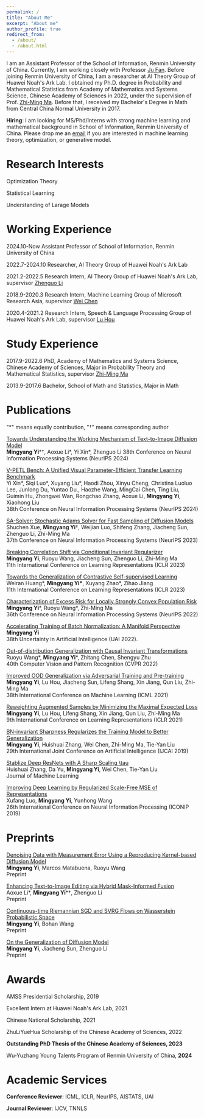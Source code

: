 ```yaml
---
permalink: /
title: "About Me"
excerpt: "About me"
author_profile: true
redirect_from: 
  - /about/
  - /about.html
---
```


I am an Assistant Professor of the School of Information, Renmin University of China. Currently, I am working closely with Professor [Ju Fan](http://iir.ruc.edu.cn/~fanj/). Before joining Renmin University of China, I am a researcher at AI Theory Group of Huawei Noah's Ark Lab. I obtained my Ph.D. degree in Probability and Mathematical Statistics from Academy of Mathematics and Systems Science, Chinese Academy of Sciences in 2022, under the supervision of Prof. [Zhi-Ming Ma](http://homepage.amss.ac.cn/research/homePage/8eb59241e2e74d828fb84eec0efadba5/myHomePage.html). Before that, I received my Bachelor's Degree in Math from Central China Normal University in 2017.

__Hiring__: I am looking for MS/Phd/Interns with strong machine learning and mathematical background in School of Information, Renmin University of China. Please drop me an [email](yimingyang@ruc.edu.cn) if you are interested in machine learning theory, optimization, or generative model. 

Research Interests 
======
Optimization Theory

Statistical Learning

Understanding of Larage Models 

Working Experience
======

2024.10-Now Assistant Professor of School of Information, Renmin University of China

2022.7-2024.10 Researcher, AI Theory Group of Huawei Noah's Ark Lab

2021.2-2022.5 Research Intern, AI Theory Group of Huawei Noah's Ark Lab, supervisor [Zhenguo Li](https://www.ee.columbia.edu/~zgli/)

2018.9-2020.3 Research Intern, Machine Learning Group of Microsoft Research Asia, supervisor [Wei Chen](https://weichen-cas.github.io/)

2020.4-2021.2 Research Intern, Speech & Language Processing Group of Huawei Noah's Ark Lab, supervisor [Lu Hou](https://houlu369.github.io/)

Study Experience
======

2017.9-2022.6 PhD, Academy of Mathematics and Systems Science, Chinese Academy of Sciences, Major in Probability Theory and Mathematical Statistics, supervisor [Zhi-Ming Ma](http://homepage.amss.ac.cn/research/homePage/8eb59241e2e74d828fb84eec0efadba5/myHomePage.html) 

2013.9-2017.6 Bachelor, School of Math and Statistics, Major in Math

Publications
======
"*" means equally contribution, "†" means corresponding author

[Towards Understanding the Working Mechanism of Text-to-Image Diffusion Model](https://arxiv.org/abs/2405.15330)  
__Mingyang Yi__\*†, Aoxue Li\*, Yi Xin\*, Zhenguo Li
38th Conference on Neural Information Processing Systems (NeurIPS 2024)

[V-PETL Bench: A Unified Visual Parameter-Efficient Transfer Learning Benchmark](https://arxiv.org/abs/2405.15330)  
Yi Xin\*, Siqi Luo\*, Xuyang Liu\*, Haodi Zhou, Xinyu Cheng, Christina Luoluo Lee, Junlong Du, Yuntao Du., Haozhe Wang, MingCai Chen, Ting Liu, Guimin Hu, Zhongwei Wan, Rongchao Zhang, Aoxue Li, __Mingyang Yi__, Xiaohong Liu  
38th Conference on Neural Information Processing Systems (NeurIPS 2024)

[SA-Solver: Stochastic Adams Solver for Fast Sampling of Diffusion Models](https://arxiv.org/pdf/2309.05019.pdf)  
Shuchen Xue, __Mingyang Yi__†, Weijian Luo, Shifeng Zhang, Jiacheng Sun, Zhenguo Li, Zhi-Ming Ma  
37th Conference on Neural Information Processing Systems (NeurIPS 2023)

[Breaking Correlation Shift via Conditional Invariant Regularizer](https://arxiv.org/abs/2207.06687)  
__Mingyang Yi__, Ruoyu Wang, Jiacheng Sun, Zhenguo Li, Zhi-Ming Ma  
11th International Conference on Learning Representations (ICLR 2023)

[Towards the Generalization of Contrastive Self-supervised Learning](https://arxiv.org/abs/2111.00743)  
Weiran Huang\*, __Mingyang Yi\*__, Xuyang Zhao\*, Zihao Jiang  
11th International Conference on Learning Representations (ICLR 2023)

[Characterization of Excess Risk for Locally Strongly Convex Population Risk](https://arxiv.org/abs/2012.02456)  
__Mingyang Yi__\*, Ruoyu Wang\*, Zhi-Ming Ma  
36th Conference on Neural Information Processing Systems (NeurIPS 2022)

[Accelerating Training of Batch Normalization: A Manifold Perspective](https://arxiv.org/abs/2101.02916)  
__Mingyang Yi__  
38th Uncertainty in Artificial Intelligence (UAI 2022).

[Out-of-distribution Generalization with Causal Invariant Transformations](https://arxiv.org/abs/2203.11528)  
Ruoyu Wang\*, __Mingyang Yi__\*, Zhitang Chen, Shengyu Zhu  
40th Computer Vision and Pattern Recognition (CVPR 2022)

[Improved OOD Generalization via Adversarial Training and Pre-training](https://arxiv.org/abs/2105.11144)  
__Mingyang Yi__, Lu Hou, Jiacheng Sun, Lifeng Shang, Xin Jiang, Qun Liu, Zhi-Ming Ma  
38th International Conference on Machine Learning (ICML 2021)

[Reweighting Augmented Samples by Minimizing the Maximal Expected Loss](https://arxiv.org/abs/2103.08933)  
__Mingyang Yi__, Lu Hou, Lifeng Shang, Xin Jiang, Qun Liu, Zhi-Ming Ma  
9th International Conference on Learning Representations (ICLR 2021)

[BN-invariant Sharpness Regularizes the Training Model to Better Generalization](https://arxiv.org/pdf/2101.02944)  
__Mingyang Yi__, Huishuai Zhang, Wei Chen, Zhi-Ming Ma, Tie-Yan Liu  
29th International Joint Conference on Artificial Intelligence (IJCAI 2019)

[Stablize Deep ResNets with A Sharp Scaling \tau](https://arxiv.org/abs/1903.07120)  
Huishuai Zhang, Da Yu, __Mingyang Yi__, Wei Chen, Tie-Yan Liu  
Journal of Machine Learning

[Improving Deep Learning by Regularized Scale-Free MSE of Representations](https://link.springer.com/chapter/10.1007/978-3-030-36708-4_21)  
Xufang Luo, __Mingyang Yi__, Yunhong Wang  
26th International Conference on Neural Information Processing (ICONIP 2019)

Preprints
======

[Denoising Data with Measurement Error Using a Reproducing Kernel-based Diffusion Model](https://arxiv.org/pdf/2501.00212)  
__Mingyang Yi__,  Marcos Matabuena, Ruoyu Wang  
Preprint

[Enhancing Text-to-Image Editing via Hybrid Mask-Informed Fusion](https://arxiv.org/abs/2405.15313)  
Aoxue Li\*, __Mingyang Yi__\*†, Zhenguo Li  
Preprint

[Continuous-time Riemannian SGD and SVRG Flows on Wasserstein Probabilistic Space](https://arxiv.org/abs/2401.13530)  
__Mingyang Yi__, Bohan Wang  
Preprint

[On the Generalization of Diffusion Model](https://arxiv.org/abs/2305.14712)  
__Mingyang Yi__, Jiacheng Sun, Zhenguo Li  
Preprint 


Awards
====

AMSS Presidential Scholarship, 2019

Excellent Intern at Huawei Noah's Ark Lab, 2021

Chinese National Scholarship, 2021

ZhuLiYueHua Scholarship of the Chinese Academy of Sciences, 2022

__Outstanding PhD Thesis of the Chinese Academy of Sciences, 2023__

Wu-Yuzhang Young Talents Program of Renmin University of China, __2024__

Academic Services
======

__Conference Reviewer__: ICML, ICLR, NeurIPS, AISTATS, UAI

__Journal Reviewer__: IJCV, TNNLS








